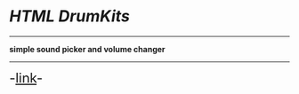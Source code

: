 # *HTML DrumKits*
___

**simple sound picker and volume changer**
___

<font size="5">-[link][1]-</font>

[1]:https://code-welder.github.io/DrumKits/